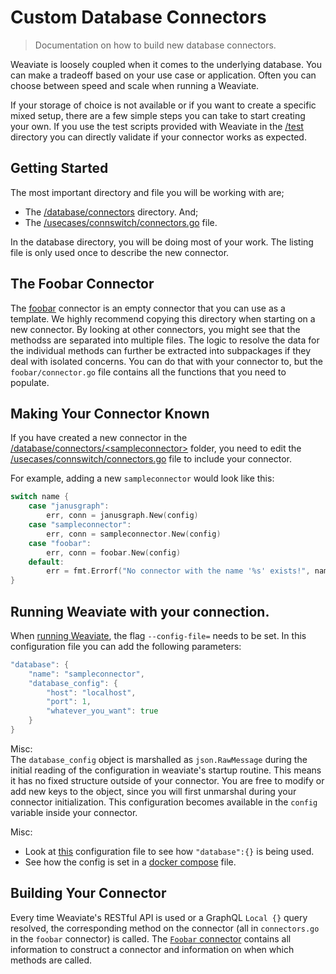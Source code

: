 # Custom Database Connectors
 
> Documentation on how to build new database connectors.

Weaviate is loosely coupled when it comes to the underlying database. You can
make a tradeoff based on your use case or application. Often you can choose
between speed and scale when running a Weaviate.

If your storage of choice is not available or if you want to create a specific
mixed setup, there are a few simple steps you can take to start creating your
own. If you use the test scripts provided with Weaviate in the
[/test](../../test) directory you can directly validate if your connector works
as expected.

## Getting Started

The most important directory and file you will be working with are;
- The [/database/connectors](../../../database/connectors) directory. And;
- The
  [/usecases/connswitch/connectors.go](../../../usecases/connswitch/connectors.go)
  file.

In the database directory, you will be doing most of your work. The listing
file is only used once to describe the new connector.

## The Foobar Connector

The [foobar](../../../database/connectors/foobar/connector.go) connector is an
empty connector that you can use as a template. We highly recommend copying
this directory when starting on a new connector. By looking at other
connectors, you might see that the methodss are separated into multiple files.
The logic to resolve the data for the individual methods can further be
extracted into subpackages if they deal with isolated concerns. You can do
that with your connector to, but the `foobar/connector.go` file contains all the
functions that you need to populate.

## Making Your Connector Known

If you have created a new connector in the
[/database/connectors/\<sampleconnector\>](../../../database/connectors) folder,
you need to edit the
[/usecases/connswitch/connectors.go](../../../database/connectors/connectors.go)
file to include your connector.

For example, adding a new `sampleconnector` would look like this:

```go
switch name {
    case "janusgraph":
        err, conn = janusgraph.New(config)
    case "sampleconnector":
        err, conn = sampleconnector.New(config)
    case "foobar":
        err, conn = foobar.New(config)
    default:
        err = fmt.Errorf("No connector with the name '%s' exists!", name)
}
```

## Running Weaviate with your connection.

When [running Weaviate](../use/running-weaviate.md), the flag `--config-file=`
needs to be set. In this configuration file you can add the following
parameters:

```go
"database": {
    "name": "sampleconnector",
    "database_config": {
        "host": "localhost",
        "port": 1,
        "whatever_you_want": true
    }
}
```

Misc:<br>
The `database_config` object is marshalled as `json.RawMessage` during the
initial reading of the configuration in weaviate's startup routine. This means
it has no fixed structure outside of your connector. You are free to modify or
add new keys to the object, since you will first unmarshal during your
connector initialization. This configuration becomes available in the `config`
variable inside your connector.

Misc:<br>
- Look at [this](../../../weaviate.conf.json#L4-L10) configuration file to see
  how `"database":{}` is being used.
- See how the config is set in a [docker compose](../../../Dockerfile-prod#L46)
  file.

## Building Your Connector

Every time Weaviate's RESTful API is used or a GraphQL `Local {}` query
resolved, the corresponding method on the connector (all in `connectors.go` in
the `foobar` connector) is called. The [`Foobar` connector](../../../database/connectors/foobar/connector.go)
contains all information to construct a connector and information on when which
methods are called.
